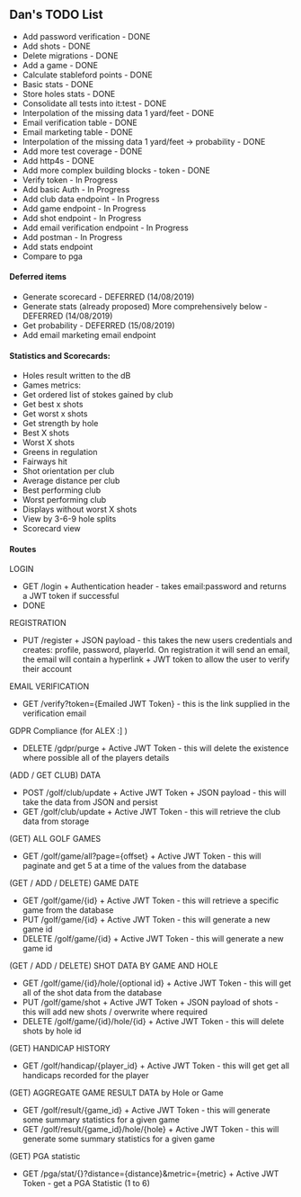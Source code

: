 
## Dan's TODO List

*   Add password verification - DONE
*   Add shots - DONE
*   Delete migrations - DONE
*   Add a game - DONE
*   Calculate stableford points - DONE
*   Basic stats - DONE
*   Store holes stats - DONE
*   Consolidate all tests into it:test - DONE
*   Interpolation of the missing data 1 yard/feet - DONE
*   Email verification table - DONE
*   Email marketing table - DONE
*   Interpolation of the missing data 1 yard/feet -> probability - DONE
*   Add more test coverage - DONE
*   Add http4s - DONE
*   Add more complex building blocks - token - DONE
*   Verify token  - In Progress
*   Add basic Auth  - In Progress
*   Add club data endpoint  - In Progress
*   Add game endpoint  - In Progress
*   Add shot endpoint - In Progress
*   Add email verification endpoint - In Progress
*   Add postman - In Progress
*   Add stats endpoint
*   Compare to pga

#### Deferred items

*   Generate scorecard - DEFERRED (14/08/2019)
*   Generate stats (already proposed) More comprehensively below - DEFERRED (14/08/2019)
*   Get probability - DEFERRED (15/08/2019)
*   Add email marketing email endpoint

#### Statistics and Scorecards:

*   Holes result written to the dB
*   Games metrics:
*   Get ordered list of stokes gained by club
*   Get best x shots
*   Get worst x shots
*   Get strength by hole
*   Best X shots
*   Worst X shots
*   Greens in regulation
*   Fairways hit
*   Shot orientation per club
*   Average distance per club
*   Best performing club
*   Worst performing club
*   Displays without worst X shots
*   View by 3-6-9 hole splits
*   Scorecard view

#### Routes

LOGIN
*   GET /login + Authentication header - takes email:password and returns a JWT token if successful
*   DONE

REGISTRATION
*   PUT /register + JSON payload - this takes the new users credentials and creates: profile, password, playerId. On registration it will send an email, the email will contain a hyperlink + JWT token to allow the user to verify their account

EMAIL VERIFICATION
*   GET /verify?token={Emailed JWT Token} - this is the link supplied in the verification email

GDPR Compliance (for ALEX :] )
*   DELETE /gdpr/purge + Active JWT Token - this will delete the existence where possible all of the players details

(ADD / GET CLUB) DATA
*   POST /golf/club/update + Active JWT Token + JSON payload - this will take the data from JSON and persist
*   GET /golf/club/update + Active JWT Token - this will retrieve the club data from storage 

(GET) ALL GOLF GAMES
*   GET /golf/game/all?page={offset}  + Active JWT Token - this will paginate and get 5 at a time of the values from the database

(GET / ADD / DELETE) GAME DATE
*   GET /golf/game/{id} + Active JWT Token - this will retrieve a specific game from the database
*   PUT /golf/game/{id} + Active JWT Token - this will generate a new game id
*   DELETE /golf/game/{id} + Active JWT Token - this will generate a new game id

(GET / ADD / DELETE) SHOT DATA BY GAME AND HOLE
*   GET /golf/game/{id}/hole/{optional id} + Active JWT Token - this will get all of the shot data from the database
*   PUT /golf/game/shot + Active JWT Token + JSON payload of shots - this will add new shots / overwrite where required
*   DELETE /golf/game/{id}/hole/{id} + Active JWT Token - this will delete shots by hole id

(GET) HANDICAP HISTORY
*   GET /golf/handicap/{player_id} + Active JWT Token - this will get get all handicaps recorded for the player

(GET) AGGREGATE GAME RESULT DATA by Hole or Game
*   GET /golf/result/{game_id} + Active JWT Token - this will generate some summary statistics for a given game
*   GET /golf/result/{game_id}/hole/{hole} + Active JWT Token - this will generate some summary statistics for a given game

(GET) PGA statistic
*   GET /pga/stat/{}?distance={distance}&metric={metric} + Active JWT Token - get a PGA Statistic (1 to 6)
